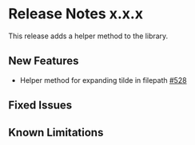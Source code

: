 # Release Notes x.x.x

This release adds a helper method to the library.

## New Features
- Helper method for expanding tilde in filepath [#528](https://github.com/keptn/keptn/issues/528)

## Fixed Issues

## Known Limitations
